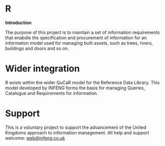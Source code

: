 # R

**Introduction**

The purpose of this project is to maintain a set of information requirements that enabdle the specification and procurement of information for an information model used for managing built assets, such as trees, rivers, buildings and doors and so on.

# Wider integration

R exists within the wider QuCaR model for the Reference Data Library. This model developed by INFENG forms the basis for
managing Queries, Catalogue and Requirements for information.

# Support

This is a voluntary project to support the advancement of the United Kingdoms approach to information management.
All help and support welcome: web@infeng.co.uk
